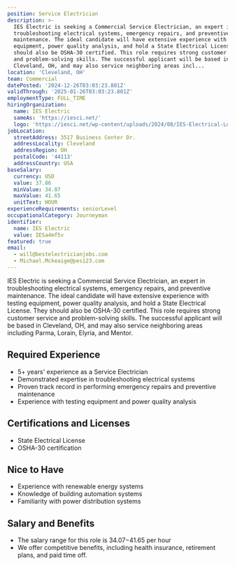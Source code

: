 ```yaml
---
position: Service Electrician
description: >-
  IES Electric is seeking a Commercial Service Electrician, an expert in
  troubleshooting electrical systems, emergency repairs, and preventive
  maintenance. The ideal candidate will have extensive experience with testing
  equipment, power quality analysis, and hold a State Electrical License. They
  should also be OSHA-30 certified. This role requires strong customer service
  and problem-solving skills. The successful applicant will be based in
  Cleveland, OH, and may also service neighboring areas incl...
location: 'Cleveland, OH'
team: Commercial
datePosted: '2024-12-26T03:03:23.801Z'
validThrough: '2025-01-26T03:03:23.801Z'
employmentType: FULL_TIME
hiringOrganization:
  name: IES Electric
  sameAs: 'https://iesci.net/'
  logo: 'https://iesci.net/wp-content/uploads/2024/08/IES-Electrical-Logo-color.png'
jobLocation:
  streetAddress: 3517 Business Center Dr.
  addressLocality: Cleveland
  addressRegion: OH
  postalCode: '44113'
  addressCountry: USA
baseSalary:
  currency: USD
  value: 37.86
  minValue: 34.07
  maxValue: 41.65
  unitText: HOUR
experienceRequirements: seniorLevel
occupationalCategory: Journeyman
identifier:
  name: IES Electric
  value: IESa4mf5v
featured: true
email:
  - will@bestelectricianjobs.com
  - Michael.Mckeaige@pes123.com
---
```




IES Electric is seeking a Commercial Service Electrician, an expert in troubleshooting electrical systems, emergency repairs, and preventive maintenance. The ideal candidate will have extensive experience with testing equipment, power quality analysis, and hold a State Electrical License. They should also be OSHA-30 certified. This role requires strong customer service and problem-solving skills. The successful applicant will be based in Cleveland, OH, and may also service neighboring areas including Parma, Lorain, Elyria, and Mentor. 

## Required Experience

- 5+ years' experience as a Service Electrician
- Demonstrated expertise in troubleshooting electrical systems
- Proven track record in performing emergency repairs and preventive maintenance
- Experience with testing equipment and power quality analysis

## Certifications and Licenses

- State Electrical License
- OSHA-30 certification

## Nice to Have

- Experience with renewable energy systems
- Knowledge of building automation systems
- Familiarity with power distribution systems

## Salary and Benefits

- The salary range for this role is $34.07-$41.65 per hour
- We offer competitive benefits, including health insurance, retirement plans, and paid time off.